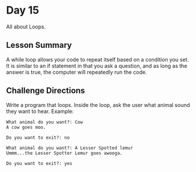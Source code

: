 # Day 15
All about Loops.
## Lesson Summary
A while loop allows your code to repeat itself based on a condition you set.
It is similar to an if statement in that you ask a question, and as long as the answer is true, the computer will repeatedly run the code.

## Challenge Directions
Write a program that loops. Inside the loop, ask the user what animal sound they want to hear. Example: 

```
What animal do you want?: Cow
A cow goes moo.

Do you want to exit?: no

What animal do you want?: A Lesser Spotted lemur
Ummm...the Lesser Spotter Lemur goes awooga.

Do you want to exit?: yes
```
